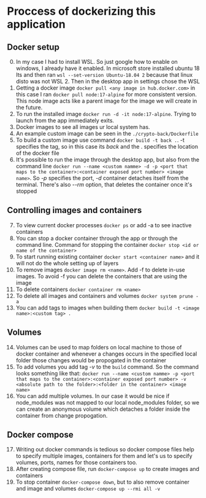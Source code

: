 # Proccess of dockerizing this application #
## Docker setup ##
0. In my case I had to install WSL. So just google how to enable on windows, I already have it enabled. In microsoft store installed ubuntu 18 lts and then ran `wsl --set-version Ubuntu-18.04 2` because that linux disto was not WSL 2. Then in the desktop app in settings chose the WSL 
1. Getting a docker image `docker pull <any image in hub.docker.com>` in this case I ran `docker pull node:17-alpine` for more consistent version. This node image acts like a parent image for the image we will create in the future. 
2. To run the installed image `docker run -d -it node:17-alpine`. Trying to launch from the app immediately exits. 
3. Docker images to see all images ur local system has.
4. An example custom image can be seen in the `./crypto-back/Dockerfile`
5. To build a custom image use command `docker build -t back .`. -t specifies the tag, so in this case its *back* and the . specifies the location of the docker file
6. It's possible to run the image through the desktop app, but also from the command line `docker run --name <custom namme> -d -p <port that maps to the container>:<container exposed port number> <image name>`. So *-p* specifies the port, *-d* container detaches itself from the terminal. There's also *--rm* option, that deletes the container once it's stopped
## Controlling images and containers ## 
7. To view current docker processes `docker ps` or add -a to see inactive containers
8. You can stop a docker container through the app or through the command line. Command for stopping the container `docker stop <id or name of the container>`
9. To start running existing container `docker start <container name>` and it will not do the whole setting up of layers
10. To remove images `docker image rm <name>`. Add -f to delete in-use images. To avoid -f you can delete the containers that are using the image
11. To delete containers `docker container rm <name>`
12. To delete all images and containers and volumes `docker system prune -a`
13. You can add tags to images when building them `docker build -t <image name>:<custom tag> .`
## Volumes ##
14. Volumes can be used to map folders on local machine to those of docker container and whenever a changes occurs in the specified local folder those changes would be propogated in the container  
15. To add volumes you add tag *-v* to the `build` command. So the command looks something like that:
 `docker run --name <custom namme> -p <port that maps to the container>:<container exposed port number> -v <absolute path to the folder>:<folder in the container> <image name>`
16. You can add multiple volumes. In our case it would be nice if node_modules was not mapped to our local node_modules folder, so we can create an anonymous volume which detaches a folder inside the container from change propogation.
## Docker compose ##
17. Writing out docker commands is tedious so docker compose files help to specify multiple images, containers for them and let's us to specify volumes, ports, names for those containers too.
18. After creating compose file, run `docker-compose up` to create images and containers
19. To stop container `docker-compose down`, but to also remove container and image and volumes `docker-compose up --rmi all -v`
